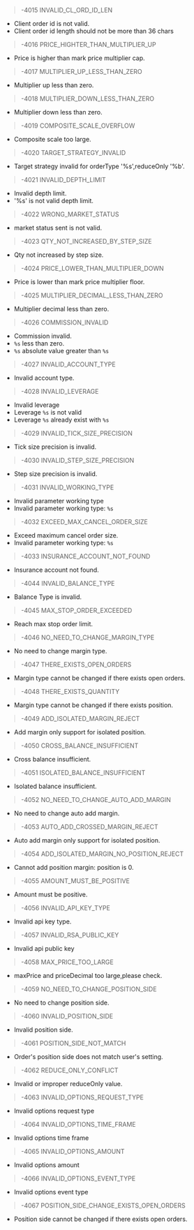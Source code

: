 > -4015 INVALID_CL_ORD_ID_LEN
* Client order id is not valid.
* Client order id length should not be more than 36 chars

> -4016 PRICE_HIGHTER_THAN_MULTIPLIER_UP
* Price is higher than mark price multiplier cap.

> -4017 MULTIPLIER_UP_LESS_THAN_ZERO
* Multiplier up less than zero.

> -4018 MULTIPLIER_DOWN_LESS_THAN_ZERO
* Multiplier down less than zero.

> -4019 COMPOSITE_SCALE_OVERFLOW
* Composite scale too large.

> -4020 TARGET_STRATEGY_INVALID
* Target strategy invalid for orderType '%s',reduceOnly '%b'.

> -4021 INVALID_DEPTH_LIMIT
* Invalid depth limit.
* '%s' is not valid depth limit.

> -4022 WRONG_MARKET_STATUS
* market status sent is not valid.

> -4023 QTY_NOT_INCREASED_BY_STEP_SIZE
* Qty not increased by step size.

> -4024 PRICE_LOWER_THAN_MULTIPLIER_DOWN
* Price is lower than mark price multiplier floor.

> -4025 MULTIPLIER_DECIMAL_LESS_THAN_ZERO
* Multiplier decimal less than zero.

> -4026 COMMISSION_INVALID
* Commission invalid.
* `%s` less than zero.
* `%s` absolute value greater than `%s`

> -4027 INVALID_ACCOUNT_TYPE
* Invalid account type.

> -4028 INVALID_LEVERAGE
* Invalid leverage
* Leverage `%s` is not valid
* Leverage `%s` already exist with `%s`

> -4029 INVALID_TICK_SIZE_PRECISION
* Tick size precision is invalid.

> -4030 INVALID_STEP_SIZE_PRECISION
* Step size precision is invalid.

> -4031 INVALID_WORKING_TYPE
* Invalid parameter working type
* Invalid parameter working type: `%s`

> -4032 EXCEED_MAX_CANCEL_ORDER_SIZE
* Exceed maximum cancel order size.
* Invalid parameter working type: `%s`

> -4033 INSURANCE_ACCOUNT_NOT_FOUND
* Insurance account not found.

> -4044 INVALID_BALANCE_TYPE
* Balance Type is invalid.

> -4045 MAX_STOP_ORDER_EXCEEDED
* Reach max stop order limit.

> -4046 NO_NEED_TO_CHANGE_MARGIN_TYPE
* No need to change margin type.

> -4047 THERE_EXISTS_OPEN_ORDERS
* Margin type cannot be changed if there exists open orders.

> -4048 THERE_EXISTS_QUANTITY
* Margin type cannot be changed if there exists position.

> -4049 ADD_ISOLATED_MARGIN_REJECT
* Add margin only support for isolated position.

> -4050 CROSS_BALANCE_INSUFFICIENT
* Cross balance insufficient.

> -4051 ISOLATED_BALANCE_INSUFFICIENT
* Isolated balance insufficient.

> -4052 NO_NEED_TO_CHANGE_AUTO_ADD_MARGIN
* No need to change auto add margin.

> -4053 AUTO_ADD_CROSSED_MARGIN_REJECT
* Auto add margin only support for isolated position.

> -4054 ADD_ISOLATED_MARGIN_NO_POSITION_REJECT
* Cannot add position margin: position is 0.

> -4055 AMOUNT_MUST_BE_POSITIVE
* Amount must be positive.

> -4056 INVALID_API_KEY_TYPE
* Invalid api key type.

> -4057 INVALID_RSA_PUBLIC_KEY
* Invalid api public key

> -4058 MAX_PRICE_TOO_LARGE
* maxPrice and priceDecimal too large,please check.

> -4059 NO_NEED_TO_CHANGE_POSITION_SIDE
* No need to change position side.

> -4060 INVALID_POSITION_SIDE
* Invalid position side.

> -4061 POSITION_SIDE_NOT_MATCH
* Order's position side does not match user's setting.

> -4062 REDUCE_ONLY_CONFLICT
* Invalid or improper reduceOnly value.

> -4063 INVALID_OPTIONS_REQUEST_TYPE
* Invalid options request type

> -4064 INVALID_OPTIONS_TIME_FRAME
* Invalid options time frame

> -4065 INVALID_OPTIONS_AMOUNT
* Invalid options amount

> -4066 INVALID_OPTIONS_EVENT_TYPE
* Invalid options event type

> -4067 POSITION_SIDE_CHANGE_EXISTS_OPEN_ORDERS
* Position side cannot be changed if there exists open orders.

